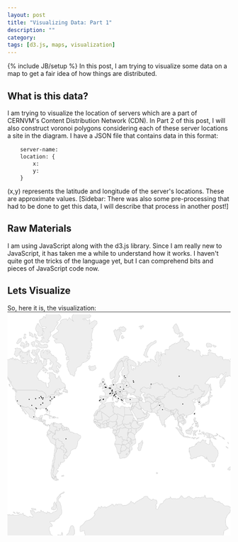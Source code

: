 ```yaml
---
layout: post
title: "Visualizing Data: Part 1"
description: ""
category: 
tags: [d3.js, maps, visualization]
---
```

{% include JB/setup %}
In this post, I am trying to visualize some data on a map to get a fair idea of how things are distributed. 

## What is this data?
I am trying to visualize the location of servers which are a part of CERNVM's Content Distribution Network (CDN). In Part 2 of this post, I will also construct voronoi polygons considering each of these server locations a site in the diagram. 
I have a JSON file that contains data in this format:

		server-name: 
		location: {
			x:
			y:	
		}

(x,y) represents the latitude and longitude of the server's locations. These are approximate values. [Sidebar: There was also some pre-processing that had to be done to get this data, I will describe that process in another post!]

## Raw Materials
I am using JavaScript along with the d3.js library. Since I am really new to JavaScript, it has taken me a while to understand how it works. I haven't quite got the tricks of the language yet, but I can comprehend bits and pieces of JavaScript code now.

## Lets Visualize
So, here it is, the visualization:
<img src="servers_plot.png"
 title="The Plot of Server Locations" align="center" />

